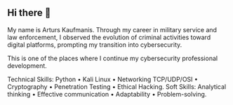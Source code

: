 ## Hi there 👋
My name is Arturs Kaufmanis. Through my career in military service and law enforcement, I observed the evolution of criminal activities toward digital platforms, prompting my transition into cybersecurity.

This is one of the places where I continue my cybersecurity professional development.

Technical Skills: Python • Kali Linux • Networking TCP/UDP/OSI • Cryptography • Penetration Testing • Ethical Hacking.
Soft Skills: Analytical thinking • Effective communication • Adaptability • Problem-solving.
